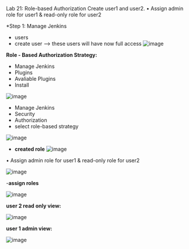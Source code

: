 Lab 21: Role-based Authorization
Create user1 and user2.
• Assign admin role for user1 & read-only role for user2

*Step 1: Manage Jenkins
- users
- create user  --> these users will have now full access
![image](https://github.com/user-attachments/assets/1a045a3f-bd58-45ea-be50-4cb1d336d0ee)

**Role - Based Authorization Strategy:**
- Manage Jenkins
- Plugins
- Avaliable Plugins
- Install
  
![image](https://github.com/user-attachments/assets/5b0aeaca-cd4d-4edd-9e12-f9dd6353fae7)

- Manage Jenkins
- Security
- Authorization
- select role-based strategy
  
![image](https://github.com/user-attachments/assets/2ed09b69-3a71-4c3c-89f9-c907b5c6885d)


- **created role**
![image](https://github.com/user-attachments/assets/ce8c2156-9975-4c33-944b-88b2a31c0f38)

• Assign admin role for user1 & read-only role for user2

![image](https://github.com/user-attachments/assets/c03eaa3c-0e64-4722-91c2-ef36b6036a3b)

-**assign roles**

![image](https://github.com/user-attachments/assets/695b6c76-b59c-4801-aa45-f5c481846c6c)


**user 2 read only view:**

![image](https://github.com/user-attachments/assets/e2c70ff9-9950-45ec-8a77-de6f0d677fac)

**user 1 admin view:**

![image](https://github.com/user-attachments/assets/19221b82-1c1f-4f82-9412-7d8e4c16975e)


